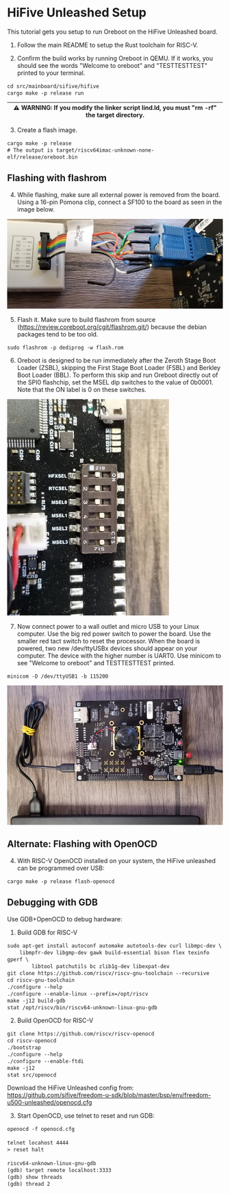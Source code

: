 # HiFive Unleashed Setup

This tutorial gets you setup to run Oreboot on the HiFive Unleashed board.

1. Follow the main README to setup the Rust toolchain for RISC-V.

2. Confirm the build works by running Oreboot in QEMU. If it works, you should
   see the words "Welcome to oreboot" and "TESTTESTTEST" printed to your
   terminal.

```
cd src/mainboard/sifive/hifive
cargo make -p release run
```

| ⚠️ **WARNING:** If you modify the linker script lind.ld, you must "rm -rf" the target directory. |
| --- |

3. Create a flash image.

```
cargo make -p release
# The output is target/riscv64imac-unknown-none-elf/release/oreboot.bin
```

## Flashing with flashrom

4. While flashing, make sure all external power is removed from the board.
   Using a 16-pin Pomona clip, connect a SF100 to the board as seen in the
   image below.

![Dediprog](dediprog.jpg)

5. Flash it. Make sure to build flashrom from source (https://review.coreboot.org/cgit/flashrom.git/) because the debian packages tend to be too old.

```
sudo flashrom -p dediprog -w flash.rom
```

6. Oreboot is designed to be run immediately after the Zeroth Stage Boot Loader
   (ZSBL), skipping the First Stage Boot Loader (FSBL) and Berkley Boot Loader
   (BBL). To perform this skip and run Oreboot directly out of the SPI0
   flashchip, set the MSEL dip switches to the value of 0b0001. Note that the
   ON label is 0 on these switches.

![MSEL](msel.jpg)

7. Now connect power to a wall outlet and micro USB to your Linux computer. Use
   the big red power switch to power the board. Use the smaller red tact switch
   to reset the processor. When the board is powered, two new /dev/ttyUSBx
   devices should appear on your computer. The device with the higher number is
   UART0. Use minicom to see "Welcome to oreboot" and TESTTESTTEST printed.

```
minicom -D /dev/ttyUSB1 -b 115200
```

![USB](usb.jpg)

## Alternate: Flashing with OpenOCD

4. With RISC-V OpenOCD installed on your system, the HiFive unleashed can be programmed over USB:

```
cargo make -p release flash-openocd
```

## Debugging with GDB

Use GDB+OpenOCD to debug hardware:

1. Build GDB for RISC-V

```
sudo apt-get install autoconf automake autotools-dev curl libmpc-dev \
	libmpfr-dev libgmp-dev gawk build-essential bison flex texinfo gperf \
        libtool patchutils bc zlib1g-dev libexpat-dev
git clone https://github.com/riscv/riscv-gnu-toolchain --recursive
cd riscv-gnu-toolchain
./configure --help
./configure --enable-linux --prefix=/opt/riscv
make -j12 build-gdb
stat /opt/riscv/bin/riscv64-unknown-linux-gnu-gdb
```

2. Build OpenOCD for RISC-V

```
git clone https://github.com/riscv/riscv-openocd
cd riscv-openocd
./bootstrap
./configure --help
./configure --enable-ftdi
make -j12
stat src/openocd
```

Download the HiFive Unleashed config from: https://github.com/sifive/freedom-u-sdk/blob/master/bsp/env/freedom-u500-unleashed/openocd.cfg

3. Start OpenOCD, use telnet to reset and run GDB:

```
openocd -f openocd.cfg

telnet locahost 4444
> reset halt

riscv64-unknown-linux-gnu-gdb
(gdb) target remote localhost:3333
(gdb) show threads
(gdb) thread 2
```
